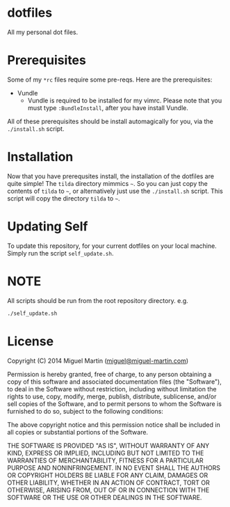 # dotfiles

All my personal dot files.

# Prerequisites

Some of my `*rc` files require some pre-reqs. Here are the prerequisites:

- Vundle
	- Vundle is required to be installed for my vimrc. Please note that you must type `:BundleInstall`, after you have install Vundle.

All of these prerequisites should be install automagically for you, via the `./install.sh` script.

# Installation

Now that you have prerequsites install, the installation of the dotfiles are quite simple! The `tilda` directory mimmics `~`. So you can just copy the contents of `tilda` to `~`, or alternatively just use the `./install.sh` script. This script will copy the directory `tilda` to `~`.

# Updating Self

To update this repository, for your current dotfiles on your local machine. Simply run the script `self_update.sh`.

# NOTE

All scripts should be run from the root repository directory. e.g.

```bash
./self_update.sh
```

# License
Copyright (C) 2014 Miguel Martin (miguel@miguel-martin.com)

Permission is hereby granted, free of charge, to any person obtaining a copy
of this software and associated documentation files (the "Software"), to deal
in the Software without restriction, including without limitation the rights
to use, copy, modify, merge, publish, distribute, sublicense, and/or sell
copies of the Software, and to permit persons to whom the Software is
furnished to do so, subject to the following conditions:

The above copyright notice and this permission notice shall be included in
all copies or substantial portions of the Software.

THE SOFTWARE IS PROVIDED "AS IS", WITHOUT WARRANTY OF ANY KIND, EXPRESS OR
IMPLIED, INCLUDING BUT NOT LIMITED TO THE WARRANTIES OF MERCHANTABILITY,
FITNESS FOR A PARTICULAR PURPOSE AND NONINFRINGEMENT. IN NO EVENT SHALL THE
AUTHORS OR COPYRIGHT HOLDERS BE LIABLE FOR ANY CLAIM, DAMAGES OR OTHER
LIABILITY, WHETHER IN AN ACTION OF CONTRACT, TORT OR OTHERWISE, ARISING FROM,
OUT OF OR IN CONNECTION WITH THE SOFTWARE OR THE USE OR OTHER DEALINGS IN
THE SOFTWARE.
